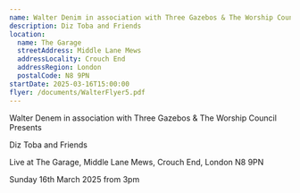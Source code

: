 ```yaml
---
name: Walter Denim in association with Three Gazebos & The Worship Council Presents
description: Diz Toba and Friends
location:
  name: The Garage
  streetAddress: Middle Lane Mews
  addressLocality: Crouch End
  addressRegion: London
  postalCode: N8 9PN
startDate: 2025-03-16T15:00:00
flyer: /documents/WalterFlyer5.pdf
---
```

Walter Denem in association with Three Gazebos & The Worship Council 
Presents

Diz Toba and Friends

Live at The Garage,
Middle Lane Mews,
Crouch End,
London N8 9PN

Sunday 16th March 2025 from 3pm